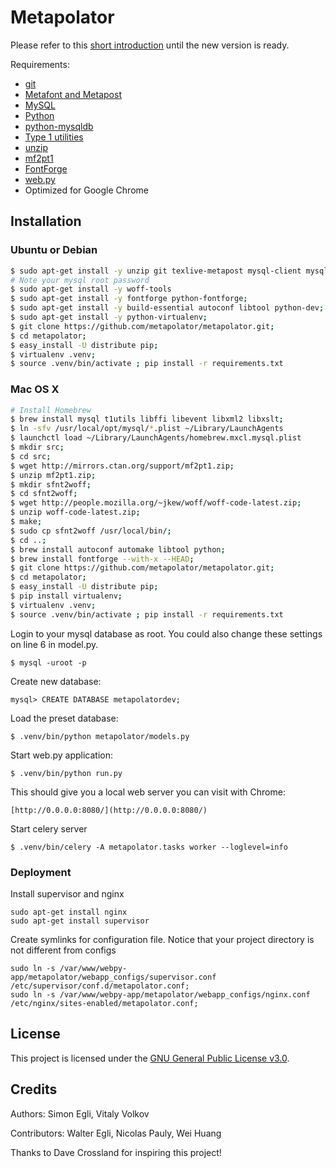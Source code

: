 Metapolator
==============

Please refer to this [short introduction](http://metapolator.com/about) until the new version is ready.

Requirements: 

- [git](http://git-scm.org)
- [Metafont and Metapost](http://www.tug.org/)
- [MySQL](http://dev.mysql.com/downloads/mysql/)
- [Python](http://www.python.org/)
- [python-mysqldb](http://sourceforge.net/projects/mysql-python/)
- [Type 1 utilities](http://www.lcdf.org/type/#t1utils)
- [unzip](http://en.wikipedia.org/wiki/Zip_%28file_format%29)
- [mf2pt1](http://www.ctan.org/tex-archive/support/mf2pt1)
- [FontForge](http://sourceforge.net/projects/fontforge/files/fontforge-source/)
- [web.py](http://webpy.org/)
- Optimized for Google Chrome


## Installation

### Ubuntu or Debian

```sh
$ sudo apt-get install -y unzip git texlive-metapost mysql-client mysql-server libmysqlclient-dev t1utils libffi-dev libevent-dev libxml2-dev libxslt-dev;
# Note your mysql root password
$ sudo apt-get install -y woff-tools
$ sudo apt-get install -y fontforge python-fontforge;
$ sudo apt-get install -y build-essential autoconf libtool python-dev;
$ sudo apt-get install -y python-virtualenv;
$ git clone https://github.com/metapolator/metapolator.git;
$ cd metapolator;
$ easy_install -U distribute pip;
$ virtualenv .venv;
$ source .venv/bin/activate ; pip install -r requirements.txt
```

### Mac OS X 

```sh
# Install Homebrew
$ brew install mysql t1utils libffi libevent libxml2 libxslt;
$ ln -sfv /usr/local/opt/mysql/*.plist ~/Library/LaunchAgents
$ launchctl load ~/Library/LaunchAgents/homebrew.mxcl.mysql.plist
$ mkdir src;
$ cd src;
$ wget http://mirrors.ctan.org/support/mf2pt1.zip;
$ unzip mf2pt1.zip;
$ mkdir sfnt2woff;
$ cd sfnt2woff;
$ wget http://people.mozilla.org/~jkew/woff/woff-code-latest.zip;
$ unzip woff-code-latest.zip;
$ make;
$ sudo cp sfnt2woff /usr/local/bin/;
$ cd ..;
$ brew install autoconf automake libtool python;
$ brew install fontforge --with-x --HEAD;
$ git clone https://github.com/metapolator/metapolator.git;
$ cd metapolator;
$ easy_install -U distribute pip;
$ pip install virtualenv;
$ virtualenv .venv;
$ source .venv/bin/activate ; pip install -r requirements.txt
````

Login to your mysql database as root. You could also change these settings on line 6 in model.py.

```
$ mysql -uroot -p
```

Create new database:

```
mysql> CREATE DATABASE metapolatordev;
```

Load the preset database:

```
$ .venv/bin/python metapolator/models.py
```

Start web.py application:

```
$ .venv/bin/python run.py
```

This should give you a local web server you can visit with Chrome:

```
[http://0.0.0.0:8080/](http://0.0.0.0:8080/)
```

Start celery server

```
$ .venv/bin/celery -A metapolator.tasks worker --loglevel=info
```

### Deployment

Install supervisor and nginx

```
sudo apt-get install nginx
sudo apt-get install supervisor
```

Create symlinks for configuration file. Notice that your project directory is not different from configs

```
sudo ln -s /var/www/webpy-app/metapolator/webapp_configs/supervisor.conf /etc/supervisor/conf.d/metapolator.conf;
sudo ln -s /var/www/webpy-app/metapolator/webapp_configs/nginx.conf /etc/nginx/sites-enabled/metapolator.conf;
```

## License

This project is licensed under the [GNU General Public License v3.0](http://www.gnu.org/copyleft/gpl.html).

## Credits

Authors: Simon Egli, Vitaly Volkov

Contributors: Walter Egli, Nicolas Pauly, Wei Huang

Thanks to Dave Crossland for inspiring this project!
